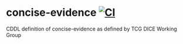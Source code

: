 # concise-evidence [![CI](https://github.com/TrustedComputingGroup/concise-evidence/actions/workflows/makefile.yml/badge.svg)](https://github.com/TrustedComputingGroup/concise-evidence/actions/workflows/makefile.yml)

CDDL definition of concise-evidence as defined by TCG DICE Working Group
